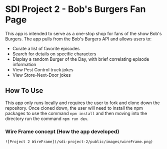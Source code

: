 # SDI Project 2 - Bob's Burgers Fan Page

This app is intended to serve as a one-stop shop for fans of the show Bob's Burgers. The app pulls from the Bob's Burgers API and allows users to:

- Curate a list of favorite episodes
- Search for details on specific characters
- Display a random Burger of the Day, with brief correlating episode information
- View Pest Control truck jokes
- View Store-Next-Door jokes

## How To Use

This app only runs locally and requires the user to fork and clone down the repository. Once cloned down, the user will need to install the npm packages to use the command ```npm install``` and then moving into the directory run the command ```npm run dev```.

### Wire Frame concept (How the app developed)

    ![Project 2 WireFrame](/sdi-project-2/public/images/wireFrame.png)